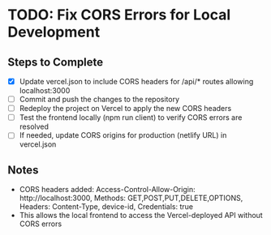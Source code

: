 # TODO: Fix CORS Errors for Local Development

## Steps to Complete
- [x] Update vercel.json to include CORS headers for /api/* routes allowing localhost:3000
- [ ] Commit and push the changes to the repository
- [ ] Redeploy the project on Vercel to apply the new CORS headers
- [ ] Test the frontend locally (npm run client) to verify CORS errors are resolved
- [ ] If needed, update CORS origins for production (netlify URL) in vercel.json

## Notes
- CORS headers added: Access-Control-Allow-Origin: http://localhost:3000, Methods: GET,POST,PUT,DELETE,OPTIONS, Headers: Content-Type, device-id, Credentials: true
- This allows the local frontend to access the Vercel-deployed API without CORS errors
